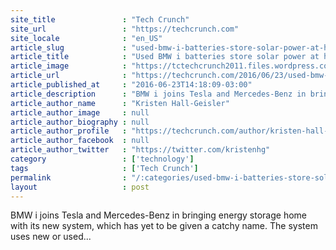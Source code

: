 ```yaml
---
site_title               : "Tech Crunch"
site_url                 : "https://techcrunch.com"
site_locale              : "en_US"
article_slug             : "used-bmw-i-batteries-store-solar-power-at-home"
article_title            : "Used BMW i batteries store solar power at home"
article_image            : "https://tctechcrunch2011.files.wordpress.com/2016/06/battery_storage_system_electrified_by_bmw_i.jpg?w=764&h=400&crop=1"
article_url              : "https://techcrunch.com/2016/06/23/used-bmw-i-batteries-store-solar-power-at-home/"
article_published_at     : "2016-06-23T14:18:09-03:00"
article_description      : "BMW i joins Tesla and Mercedes-Benz in bringing energy storage home with its new system, which has yet to be given a catchy name. The system uses new or used..."
article_author_name      : "Kristen Hall-Geisler"
article_author_image     : null
article_author_biography : null
article_author_profile   : "https://techcrunch.com/author/kristen-hall-geisler/"
article_author_facebook  : null
article_author_twitter   : "https://twitter.com/kristenhg"
category                 : ['technology']
tags                     : ['Tech Crunch']
permalink                : "/:categories/used-bmw-i-batteries-store-solar-power-at-home/"
layout                   : post
---
```


BMW i joins Tesla and Mercedes-Benz in bringing energy storage home with its new system, which has yet to be given a catchy name. The system uses new or used...
